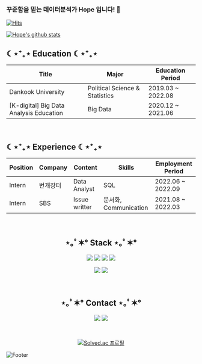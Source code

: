 ### 꾸준함을 믿는 데이터분석가 Hope 입니다! 👋

[![Hits](https://hits.seeyoufarm.com/api/count/incr/badge.svg?url=https://github.com/Heemang221&count_bg=%23A488EB&title_bg=%235A8AE5&icon=atom.svg&icon_color=%23FFFFFF&title=WELCOME&edge_flat=false)](https://hits.seeyoufarm.com)

[![Hope's github stats](https://github-readme-stats.vercel.app/api?username=Heemang221)](https://github.com/Heemang221/github-readme-stats)

<h2>☾⋆⁺₊⋆ Education ☾⋆⁺₊⋆</h2>

| Title | Major | Education Period |
| ------------ | ------------- | ------------- |
| Dankook University | Political Science & Statistics | 2019.03 ~ 2022.08  |
| [K-digital] Big Data Analysis Education | Big Data | 2020.12 ~ 2021.06 |


<br> <h2>☾⋆⁺₊⋆ Experience ☾⋆⁺₊⋆</h2>

| Position | Company | Content | Skills | Employment Period |
| ------------ | ------------- | ------------- | ------------- | ------------- |
| Intern | 번개장터 | Data Analyst | SQL | 2022.06 ~ 2022.09  |
| Intern | SBS | Issue writter | 문서화, Communication | 2021.08 ~ 2022.03 |  


<br> <h2 align="center">⋆｡ﾟ✶° Stack ⋆｡ﾟ✶°</h2>

<p align="center"><img src="https://img.shields.io/badge/Python-3776AB?style=for-the-badge&logo=Python&logoColor=white"> <img src="https://img.shields.io/badge/MySQL-4479A1?style=for-the-badge&logo=MySQL&logoColor=white"> <img src="https://img.shields.io/badge/PostgreSQL-4169E1?style=for-the-badge&logo=PostgreSQL&logoColor=white"> <img src="https://img.shields.io/badge/R-276DC3?style=for-the-badge&logo=R&logoColor=white"></p>
<p align="center"><img src="https://img.shields.io/badge/Git-F05032?style=for-the-badge&logo=Git&logoColor=white"> <img src="https://img.shields.io/badge/GitHub-181717?style=for-the-badge&logo=GitHub&logoColor=white">  


<br> <h2 align="center">⋆｡ﾟ✶° Contact ⋆｡ﾟ✶°</h2>

<p align="center"><a href="https://rosedata.tistory.com/"><img src="https://img.shields.io/badge/My tech blog-A9BCF5?style=flat-square&logo=GitHub Sponsors&logoColor=white&link=https://rosedata.tistory.com/"/></a>  <a href="mailto:heemang0221@gmail.com"><img src="https://img.shields.io/badge/Gmail-D0A9F5?style=flat-square&logo=Gmail&logoColor=white&link=mailto:heemang0221@gmail.com"/></a></p>  

<br><p align="center"> [![Solved.ac
프로필](http://mazassumnida.wtf/api/v2/generate_badge?boj=mangmang0221)](https://solved.ac/mangmang0221) </p>

![Footer](https://capsule-render.vercel.app/api?type=waving&color=auto&height=200&section=footer)


<!--
**Heemang221/Heemang221** is a ✨ _special_ ✨ repository because its `README.md` (this file) appears on your GitHub profile.

Here are some ideas to get you started:

- 🔭 I’m currently working on ...
- 🌱 I’m currently learning ...
- 👯 I’m looking to collaborate on ...
- 🤔 I’m looking for help with ...
- 💬 Ask me about ...
- 📫 How to reach me: ...
- 😄 Pronouns: ...
- ⚡ Fun fact: ...
-->
